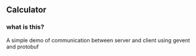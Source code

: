 ## Calculator

### what is this?
A simple demo of communication between server and client using gevent and protobuf
